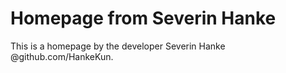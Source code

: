 # Homepage from Severin Hanke

This is a homepage by the developer Severin Hanke @github.com/HankeKun.
